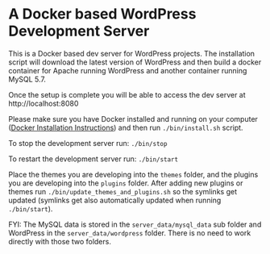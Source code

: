 # A Docker based WordPress Development Server

This is a Docker based dev server for WordPress projects. The installation script will download the latest version of
WordPress and then build a docker container for Apache running WordPress and another container running MySQL 5.7.

Once the setup is complete you will be able to access the dev server at http://localhost:8080

Please make sure you have Docker installed and running on your computer 
([Docker Installation Instructions](https://docs.docker.com/engine/install/)) and then run  `./bin/install.sh` script.

To stop the development server run: `./bin/stop`

To restart the development server run: `./bin/start`

Place the themes you are developing into the `themes` folder, and the plugins you are developing into the `plugins` 
folder. After adding new plugins or themes run `./bin/update_themes_and_plugins.sh` so the symlinks get updated 
(symlinks get also automatically updated when running `./bin/start`).

FYI: The MySQL data is stored in the `server_data/mysql_data` sub folder and WordPress in the `server_data/wordpress` 
folder. There is no need to work directly with those two folders. 
